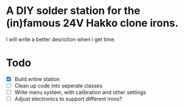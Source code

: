 # A DIY solder station for the (in)famous 24V Hakko clone irons.

I will write a better desriction when i get time.

# Todo

- [x] Build entire station
- [ ] Clean up code into seperate classes
- [ ] Write menu system, with calibration and other settings
- [ ] Adjust electronics to support different irons?
